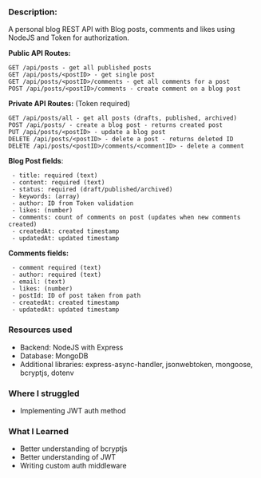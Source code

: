 ### Description:

A personal blog REST API with Blog posts, comments and likes using NodeJS and Token for authorization.

**Public API Routes:**

    GET /api/posts - get all published posts
    GET /api/posts/<postID> - get single post
    GET /api/posts/<postID>/comments - get all comments for a post
    POST /api/posts/<postID>/comments - create comment on a blog post
   
**Private API Routes:** (Token required)

    GET /api/posts/all - get all posts (drafts, published, archived)
    POST /api/posts/ - create a blog post - returns created post
    PUT /api/posts/<postID> - update a blog post
    DELETE /api/posts/<postID> - delete a post - returns deleted ID
    DELETE /api/posts/<postID>/comments/<commentID> - delete a comment

**Blog Post fields**:

     - title: required (text)
     - content: required (text)
     - status: required (draft/published/archived)
     - keywords: (array)
     - author: ID from Token validation
     - likes: (number)
     - comments: count of comments on post (updates when new comments created)
     - createdAt: created timestamp
     - updatedAt: updated timestamp

**Comments fields:**

     - comment required (text)
     - author: required (text)
     - email: (text)
     - likes: (number)
     - postId: ID of post taken from path
     - createdAt: created timestamp
     - updatedAt: updated timestamp


### Resources used
- Backend: NodeJS with Express
- Database: MongoDB
- Additional libraries: express-async-handler, jsonwebtoken, mongoose, bcryptjs, dotenv
 
### Where I struggled

- Implementing JWT auth method

### What I Learned

- Better understanding of bcryptjs
- Better understanding of JWT
- Writing custom auth middleware 
